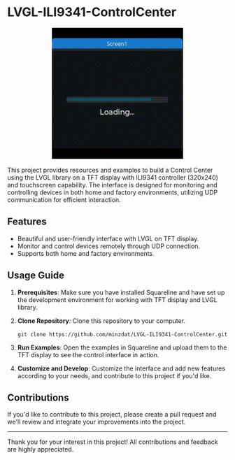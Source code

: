 # LVGL-ILI9341-ControlCenter

<p align="center">
  <img src="./ui_controlCenter.gif" alt="Image 1" width="300" />
</p>

This project provides resources and examples to build a Control Center using the LVGL library on a TFT display with ILI9341 controller (320x240) and touchscreen capability. The interface is designed for monitoring and controlling devices in both home and factory environments, utilizing UDP communication for efficient interaction.

## Features

- Beautiful and user-friendly interface with LVGL on TFT display.
- Monitor and control devices remotely through UDP connection.
- Supports both home and factory environments.

## Usage Guide

1. **Prerequisites**: Make sure you have installed Squareline and have set up the development environment for working with TFT display and LVGL library.

2. **Clone Repository**: Clone this repository to your computer.

    ```
    git clone https://github.com/minzdat/LVGL-ILI9341-ControlCenter.git
    ```

3. **Run Examples**: Open the examples in Squareline and upload them to the TFT display to see the control interface in action.

4. **Customize and Develop**: Customize the interface and add new features according to your needs, and contribute to this project if you'd like.

## Contributions

If you'd like to contribute to this project, please create a pull request and we'll review and integrate your improvements into the project.

---

Thank you for your interest in this project! All contributions and feedback are highly appreciated.
